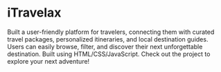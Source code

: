 # iTravelax
Built a user-friendly platform for travelers, connecting them with curated travel packages, personalized itineraries, and local destination guides. Users can easily browse, filter, and discover their next unforgettable destination. Built using HTML/CSS/JavaScript. Check out the project to explore your next adventure!
